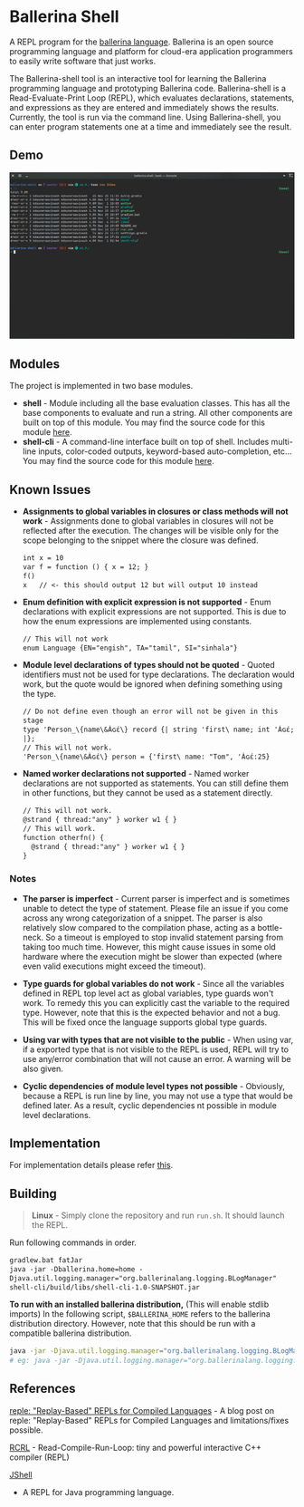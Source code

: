 # Ballerina Shell

A REPL program for the [ballerina language](https://github.com/ballerina-platform/ballerina-lang). Ballerina is an open
source programming language and platform for cloud-era application programmers to easily write software that just works.

The Ballerina-shell tool is an interactive tool for learning the Ballerina programming language and prototyping
Ballerina code. Ballerina-shell is a Read-Evaluate-Print Loop (REPL), which evaluates declarations, statements, and
expressions as they are entered and immediately shows the results. Currently, the tool is run via the command line.
Using Ballerina-shell, you can enter program statements one at a time and immediately see the result.

## Demo

![Recording](./docs/demo.gif)

## Modules

The project is implemented in two base modules.

- **shell** - Module including all the base evaluation classes. This has all the base components to evaluate and run a
  string. All other components are built on top of this module. You may find the source code for this
  module [here](shell).
- **shell-cli** - A command-line interface built on top of shell. Includes multi-line inputs, color-coded outputs,
  keyword-based auto-completion, etc... You may find the source code for this module [here](shell-cli).

## Known Issues

- **Assignments to global variables in closures or class methods will not work** - Assignments done to global variables
  in closures will not be reflected after the execution. The changes will be visible only for the scope belonging to the
  snippet where the closure was defined.

  ```ballerina
  int x = 10
  var f = function () { x = 12; }
  f()
  x   // <- this should output 12 but will output 10 instead
  ```

- **Enum definition with explicit expression is not supported** - Enum declarations with explicit expressions are not
  supported. This is due to how the enum expressions are implemented using constants.

  ```ballerina
  // This will not work
  enum Language {EN="engish", TA="tamil", SI="sinhala"}
  ```

- **Module level declarations of types should not be quoted** - Quoted identifiers must not be used for type
  declarations. The declaration would work, but the quote would be ignored when defining something using the type.

  ```ballerina
  // Do not define even though an error will not be given in this stage
  type 'Person_\{name\&Ȧɢέ\} record {| string 'first\ name; int 'Ȧɢέ; |}; 
  // This will not work.
  'Person_\{name\&Ȧɢέ\} person = {'first\ name: "Tom", 'Ȧɢέ:25}
  ```

- **Named worker declarations not supported** - Named worker declarations are not supported as statements. You can still
  define them in other functions, but they cannot be used as a statement directly.

  ```ballerina
  // This will not work.
  @strand { thread:"any" } worker w1 { }
  // This will work.
  function otherfn() {
    @strand { thread:"any" } worker w1 { }
  }
  ```

### Notes

- **The parser is imperfect** - Current parser is imperfect and is sometimes unable to detect the type of statement.
  Please file an issue if you come across any wrong categorization of a snippet. The parser is also relatively slow
  compared to the compilation phase, acting as a bottle-neck. So a timeout is employed to stop invalid statement parsing
  from taking too much time. However, this might cause issues in some old hardware where the execution might be slower
  than expected (where even valid executions might exceed the timeout).

- **Type guards for global variables do not work** - Since all the variables defined in REPL top level act as global
  variables, type guards won't work. To remedy this you can explicitly cast the variable to the required type. However,
  note that this is the expected behavior and not a bug. This will be fixed once the language supports global type
  guards.

- **Using var with types that are not visible to the public** - When using var, if a exported type that is not visible
  to the REPL is used, REPL will try to use any/error combination that will not cause an error. A warning will be also
  given.

- **Cyclic dependencies of module level types not possible** - Obviously, because a REPL is run line by line, you may
  not use a type that would be defined later. As a result, cyclic dependencies nt possible in module level declarations.

## Implementation

For implementation details please refer [this](shell/README.md).

## Building

> **Linux** - Simply clone the repository and run `run.sh`. It should launch the REPL.

Run following commands in order.

```batch
gradlew.bat fatJar
java -jar -Dballerina.home=home -Djava.util.logging.manager="org.ballerinalang.logging.BLogManager" shell-cli/build/libs/shell-cli-1.0-SNAPSHOT.jar
```

**To run with an installed ballerina distribution,** (This will enable stdlib imports)
In the following script, `$BALLERINA_HOME` refers to the ballerina distribution directory. However, note that this
should be run with a compatible ballerina distribution.

```bash
java -jar -Djava.util.logging.manager="org.ballerinalang.logging.BLogManager" -Dballerina.home=$BALLERINA_HOME shell-cli/build/libs/shell-cli-1.0-SNAPSHOT.jar
# eg: java -jar -Djava.util.logging.manager="org.ballerinalang.logging.BLogManager" -Dballerina.home=/usr/lib/ballerina/distributions/ballerina-slp8 shell-cli/build/libs/shell-cli-1.0-SNAPSHOT.jar
```

## References

[reple: "Replay-Based" REPLs for Compiled Languages](https://people.eecs.berkeley.edu/~brock/blog/reple.php) - A blog
post on reple: "Replay-Based" REPLs for Compiled Languages and limitations/fixes possible.

[RCRL](https://github.com/onqtam/rcrl) - Read-Compile-Run-Loop: tiny and powerful interactive C++ compiler (REPL)

[JShell](https://docs.oracle.com/javase/9/jshell/introduction-jshell.htm#JSHEL-GUID-630F27C8-1195-4989-9F6B-2C51D46F52C8)

- A REPL for Java programming language.

